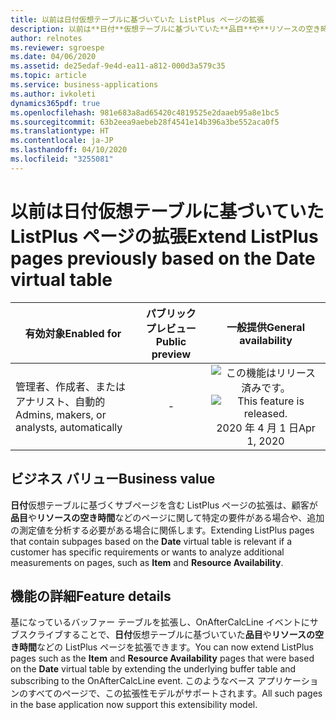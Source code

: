 ```yaml
---
title: 以前は日付仮想テーブルに基づいていた ListPlus ページの拡張
description: 以前は**日付**仮想テーブルに基づいていた**品目**や**リソースの空き時間** などの ListPlus ページを拡張できるようになりました。
author: relnotes
ms.reviewer: sgroespe
ms.date: 04/06/2020
ms.assetid: de25edaf-9e4d-ea11-a812-000d3a579c35
ms.topic: article
ms.service: business-applications
ms.author: ivkoleti
dynamics365pdf: true
ms.openlocfilehash: 981e683a8ad65420c4819525e2daaeb95a8e1bc5
ms.sourcegitcommit: 63b2eea9aebeb28f4541e14b396a3be552aca0f5
ms.translationtype: HT
ms.contentlocale: ja-JP
ms.lasthandoff: 04/10/2020
ms.locfileid: "3255081"
---
```

# <a name="extend-listplus-pages-previously-based-on-the-date-virtual-table"></a><span data-ttu-id="ccb4b-103">以前は日付仮想テーブルに基づいていた ListPlus ページの拡張</span><span class="sxs-lookup"><span data-stu-id="ccb4b-103">Extend ListPlus pages previously based on the Date virtual table</span></span>


| <span data-ttu-id="ccb4b-104">有効対象</span><span class="sxs-lookup"><span data-stu-id="ccb4b-104">Enabled for</span></span>    |  <span data-ttu-id="ccb4b-105">パブリック プレビュー</span><span class="sxs-lookup"><span data-stu-id="ccb4b-105">Public preview</span></span> | <span data-ttu-id="ccb4b-106">一般提供</span><span class="sxs-lookup"><span data-stu-id="ccb4b-106">General availability</span></span> | 
| ---------- | :----------: |:----------: |
|<span data-ttu-id="ccb4b-107">管理者、作成者、またはアナリスト、自動的</span><span class="sxs-lookup"><span data-stu-id="ccb4b-107">Admins, makers, or analysts, automatically</span></span>|-| <span data-ttu-id="ccb4b-108">![この機能はリリース済みです。](/dynamics365-release-plan/media/green-checkmark.png "この機能はリリース済みです。")</span><span class="sxs-lookup"><span data-stu-id="ccb4b-108">![This feature is released.](/dynamics365-release-plan/media/green-checkmark.png "This feature is released.")</span></span> <span data-ttu-id="ccb4b-109">2020 年 4 月 1 日</span><span class="sxs-lookup"><span data-stu-id="ccb4b-109">Apr 1, 2020</span></span>|


## <a name="business-value"></a><span data-ttu-id="ccb4b-110">ビジネス バリュー</span><span class="sxs-lookup"><span data-stu-id="ccb4b-110">Business value</span></span>
<!-- bv start -->
<span data-ttu-id="ccb4b-111">**日付**仮想テーブルに基づくサブページを含む ListPlus ページの拡張は、顧客が**品目**や**リソースの空き時間**などのページに関して特定の要件がある場合や、追加の測定値を分析する必要がある場合に関係します。</span><span class="sxs-lookup"><span data-stu-id="ccb4b-111">Extending ListPlus pages that contain subpages based on the **Date** virtual table is relevant if a customer has specific requirements or wants to analyze additional measurements on pages, such as **Item** and **Resource Availability**.</span></span>
<!-- bv end -->



## <a name="feature-details"></a><span data-ttu-id="ccb4b-112">機能の詳細</span><span class="sxs-lookup"><span data-stu-id="ccb4b-112">Feature details</span></span>
<!--feature detail start -->
<span data-ttu-id="ccb4b-113">基になっているバッファー テーブルを拡張し、OnAfterCalcLine イベントにサブスクライブすることで、**日付**仮想テーブルに基づいていた**品目**や**リソースの空き時間**などの ListPlus ページを拡張できます。</span><span class="sxs-lookup"><span data-stu-id="ccb4b-113">You can now extend ListPlus pages such as the **Item** and **Resource Availability** pages that were based on the **Date** virtual table by extending the underlying buffer table and subscribing to the OnAfterCalcLine event.</span></span> <span data-ttu-id="ccb4b-114">このようなベース アプリケーションのすべてのページで、この拡張性モデルがサポートされます。</span><span class="sxs-lookup"><span data-stu-id="ccb4b-114">All such pages in the base application now support this extensibility model.</span></span>
<!--feature detail end -->









